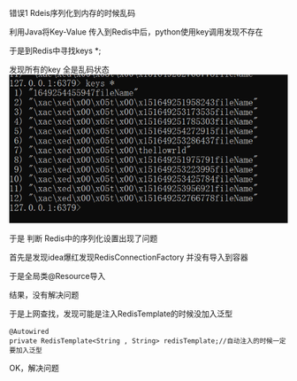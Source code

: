 错误1 Rdeis序列化到内存的时候乱码

利用Java将Key-Value 传入到Redis中后，python使用key调用发现不存在

于是到Redis中寻找keys *;

发现所有的key 全是乱码状态
![binaryTree](../summary/image/mistake1.png "binaryTree")

于是 判断 Redis中的序列化设置出现了问题

首先是发现idea爆红发现RedisConnectionFactory 并没有导入到容器

于是全局类@Resource导入

结果，没有解决问题

于是上网查找，发现可能是注入RedisTemplate的时候没加入泛型

```
@Autowired
private RedisTemplate<String , String> redisTemplate;//自动注入的时候一定要加入泛型
```

OK，解决问题
